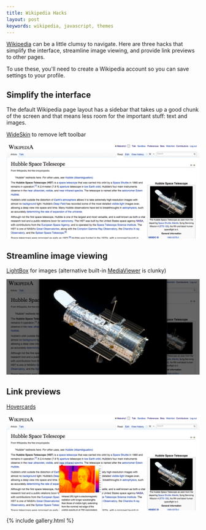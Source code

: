 ```yaml
---
title: Wikipedia Hacks
layout: post
keywords: wikipedia, javascript, themes
---
```


[Wikipedia](//wikipedia.org) can be a little clumsy to navigate.  Here are three
hacks that simplify the interface, streamline image viewing, and provide link
previews to other pages.

To use these, you'll need to create a Wikipedia account so you can save
settings to your profile.


Simplify the interface
----------------------

The default Wikipedia page layout has a sidebar that takes up a good chunk of
the screen and that means less room for the important stuff: text and images.

[WideSkin][WideSkin] to remove left toolbar

<div class="gallery">
  <a href="/images/wikipedia-hacks-full.png" data-gallery="wiki"
     title="Using the WideSkin theme reclaims the wasted space on the left. Those rarely used links are now in a toolbar dropdown.">
     <img src="/images/wikipedia-hacks-full.png"></a>
  <a href="/images/wikipedia-hacks-full-before.png" data-gallery="wiki"
     title="Default Wikipedia has a sidebar on the left that takes up valuable screen real estate."></a>
</div>


Streamline image viewing
------------------------

[LightBox][LightBox] for images (alternative built-in [MediaViewer][MediaViewer] is clunky)


<div class="gallery">
  <a href="/images/wikipedia-hacks-image.png" data-gallery="wiki"
     title="With LighbBox enabled, clicking on an image immediately brings it up full screen.  Any keypress or click returns you to the article.">
     <img src="/images/wikipedia-hacks-image.png"></a>
  <a href="/images/wikipedia-hacks-image-before.png" data-gallery="wiki"
     title="With default Wikipedia, clicking on an image takes you to a separate page for that file.  You have to click a second time to see the full image."></a>
</div>

Link previews
-------------

[Hovercards][Hovercards]


<div class="gallery">
  <a href="/images/wikipedia-hacks-hover.png" data-gallery="wiki"
     title="Hovering over any link to another Wikipedia article creates a popup with the first few sentences and key image.">
     <img src="/images/wikipedia-hacks-hover.png"></a>
</div>


  [WideSkin]: https://en.wikipedia.org/wiki/User:Blue-Haired_Lawyer/Wide_Skin
  [LightBox]: https://en.wikipedia.org/wiki/User:Malcolmj1/SimpleLightbox
  [MediaViewer]: https://www.mediawiki.org/wiki/Multimedia/About_Media_Viewer
  [Hovercards]: https://www.mediawiki.org/wiki/Beta_Features/Hovercards


{% include gallery.html %}
